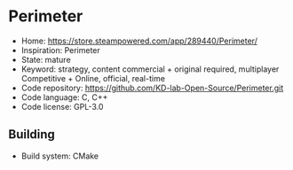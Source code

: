 # Perimeter

- Home: https://store.steampowered.com/app/289440/Perimeter/
- Inspiration: Perimeter
- State: mature
- Keyword: strategy, content commercial + original required, multiplayer Competitive + Online, official, real-time
- Code repository: https://github.com/KD-lab-Open-Source/Perimeter.git
- Code language: C, C++
- Code license: GPL-3.0

## Building

- Build system: CMake
